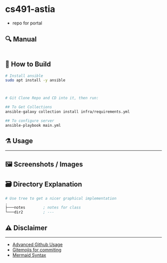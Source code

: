 # cs491-astia
- repo for portal

## :mag: Manual

```txt

```

## :hammer: How to Build
```sh
# Install ansible
sudo apt install -y ansible



# Git Clone Repo and CD into it, then run:

## To Get Collections 
ansible-galaxy collection install infra/requirements.yml

## To configure server
ansible-playbook main.yml
```

## :alembic: Usage

---

## :framed_picture: Screenshots / Images

## :card_file_box: Directory Explanation

```s
# Use tree to get a nicer graphical implementation 
.
├───notes        ; notes for class
└───dir2         ; ---
```

## :warning: Disclaimer

--- 

- [Advanced Github Usage](https://docs.github.com/en/get-started/writing-on-github/working-with-advanced-formatting/creating-diagrams)
- [Gitemojis for commiting](https://gitmoji.dev/)
- [Mermaid Syntax](https://mermaid-js.github.io/mermaid/#/)
